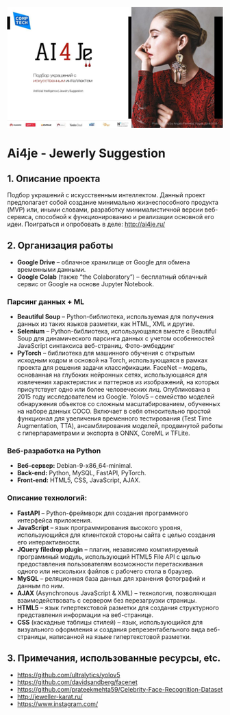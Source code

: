 <img src="https://github.com/Obososu/ai4je/blob/main/AI4Je_presentation_photo/caa975282a0ed4b3251e9b1386f8c2db-1.jpg" width="1000"></a>





# Ai4je - Jewerly Suggestion
## 1. Описание проекта
Подбор украшений с искусственным интеллектом.
Данный проект предполагает собой создание минимально жизнеспособного продукта (MVP) или, иными словами, разработку минималистичной версии веб-сервиса, способной к функционированию и реализации основной его идеи.
Поиграться и опробовать в деле: http://ai4je.ru/

## 2. Организация работы
- **Google Drive** – облачное хранилище от Google для обмена временными данными.
- **Google Colab** (также “the Colaboratory”) – бесплатный облачный сервис от Google на основе Jupyter Notebook.
### Парсинг данных + ML
- **Beautiful Soup** – Python-библиотека, используемая для получения данных из таких языков разметки, как HTML, XML и другие.
- **Selenium** – Python-библиотека, использующаяся вместе с Beautiful Soup для динамического парсинга данных с учетом особенностей JavaScript синтаксиса веб-страниц.
Фото-эмбеддинг 
- **PyTorch** – библиотека для машинного обучения с открытым исходным кодом и основой на Torch, использующаяся в рамках проекта для решения задачи классификации.
FaceNet – модель, основанная на глубоких нейронных сетях, использующаяся для извлечения характеристик и паттернов из изображений, на которых присутствует одно или более человеческих лиц. Опубликована в 2015 году исследователем из Google.
Yolov5 – семейство моделей обнаружения объектов со сложным масштабированием, обученных на наборе данных COCO. Включает в себя относительно простой функционал для увеличения временного тестирования (Test Time Augmentation, TTA), ансамблирования моделей, продвинутой работы с гиперпараметрами и экспорта в ONNX, CoreML и TFLite.
### Веб-разработка на Python
- **Веб-сервер:** Debian-9-x86_64-minimal.
- **Back-end:** Python, MySQL, FastAPI, PyTorch.
- **Front-end:** HTML5, CSS, JavaScript, AJAX.
### Описание технологий:
- **FastAPI** – Python-фреймворк для создания программного интерфейса приложения.
- **JavaScript** – язык программирования высокого уровня, использующийся для клиентской стороны сайта с целью создания его интерактивности.
- **JQuery filedrop plugin** – плагин, независимо компилируемый программный модуль, использующий HTML5 File API с целью предоставления пользователям возможности перетаскивания одного или нескольких файлов с рабочего стола в браузер.
- **MySQL** – реляционная база данных для хранения фотографий и данным по ним.
- **AJAX** (Asynchronous JavaScript & XML) – технология, позволяющая взаимодействовать с сервером без перезагрузки страницы. 
- **HTML5** – язык гипертекстовой разметки для создания структурного представления информации на веб-странице.
- **CSS** (каскадные таблицы стилей) – язык, использующийся для визуального оформления и создания репрезентабельного вида веб-страницы, написанной на языке гипертекстовой разметки.

## 3. Примечания, использованные ресурсы, etc.
- https://github.com/ultralytics/yolov5
- https://github.com/davidsandberg/facenet 
- https://github.com/prateekmehta59/Celebrity-Face-Recognition-Dataset
- http://jeweller-karat.ru/
- https://www.instagram.com/
